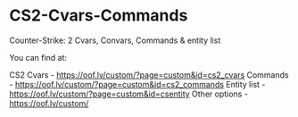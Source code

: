 # CS2-Cvars-Commands
Counter-Strike: 2 Cvars, Convars, Commands &amp; entity list


You can find at:

CS2 Cvars - https://oof.lv/custom/?page=custom&id=cs2_cvars
Commands - https://oof.lv/custom/?page=custom&id=cs2_commands
Entity list - https://oof.lv/custom/?page=custom&id=csentity
Other options - https://oof.lv/custom/
